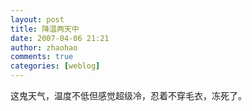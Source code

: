 ```yaml
---
layout: post
title: 降温两天中
date: 2007-04-06 21:21
author: zhaohao
comments: true
categories: [weblog]
---
```

这鬼天气，温度不低但感觉超级冷，忍着不穿毛衣，冻死了。
